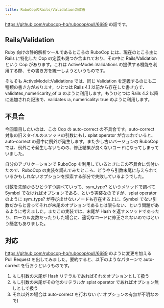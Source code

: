 ```yaml
---
title: RuboCopのRails/Validationの改善
---
```


<https://github.com/rubocop-hq/rubocop/pull/6689> の話です。

## Rails/Validation

Ruby 向けの静的解析ツールであるところの RuboCop には、現在のところ主に Rails に特化した Cop の定義も幾つか含まれており、その中に Rails/Validation という Cop があります。これは ActiveModel::Validations の提供する機能を利用する際、その書き方を統一しようというものです。

そもそも ActiveModel::Validations では、同じ Validation を定義するのにも二種類の書き方があります。ひとつは Rails 4.1 以前から存在した書き方で、validates_numericarity_of :a のように利用します。もうひとつは Rails 4.2 以降に追加された記法で、validates :a, numericality: true のように利用します。

## 不具合

今回着目したいのは、この Cop の auto-correct の不具合です。auto-correct 対象の旧スタイルのメソッドの引数にもし splat operator が含まれていると、auto-correct の最中に例外が発生します。また少し古いバージョンの RuboCop では、例外こそ発生しないものの、修正結果が良くないコードになってしまっていました。

自分のアプリケーションで RuboCop を利用しているときにこの不具合に気付いたので、RuboCop の実装を読んでみたところ、どうやら引数末尾に与えられているかもしれないオプションを探索する部分で失敗しているようでした。

引数を先頭からひとつずつ調べていって、sym_type? というメソッドで調べて Symbol でなければオプションである、という実装なのですが、splat operator のように sym_type? が呼び出せないノードも存在する上に、Symbol でない引数だからと言ってそれが末尾のオプションであるとは限らない、という問題があるように考えました。またこの実装では、末尾が Hash を返すメソッドであったり、ローカル変数だったりした場合に、適切なコードに修正されないのではという懸念もありました。

## 対応

<https://github.com/rubocop-hq/rubocop/pull/6689> のように変更を加える Pull Request を出してみました。要約すると、以下のようなパターンで auto-correct を行おうというものです。

1. もし引数の末尾が Hash リテラルであればそれをオプションとして扱う
2. もし引数の末尾がその他のリテラルか splat operator であればオプション無しとして扱う
3. それ以外の場合は auto-correct を行わない (∵オプションの有無が不明なので)
